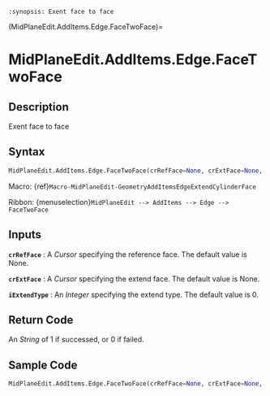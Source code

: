 ```{module} MidPlaneEdit.AddItems.Edge.FaceTwoFace()
:synopsis: Exent face to face
```

(MidPlaneEdit.AddItems.Edge.FaceTwoFace)=

# MidPlaneEdit.AddItems.Edge.FaceTwoFace

## Description

Exent face to face

## Syntax

```python
MidPlaneEdit.AddItems.Edge.FaceTwoFace(crRefFace=None, crExtFace=None, iExtendType=0)
```

Macro: {ref}`Macro-MidPlaneEdit-GeometryAddItemsEdgeExtendCylinderFace`

Ribbon: {menuselection}`MidPlaneEdit --> AddItems --> Edge --> FaceTwoFace`

## Inputs

**`crRefFace`**
: A _Cursor_ specifying the reference face. The default value is None.

**`crExtFace`**
: A _Cursor_ specifying the extend face. The default value is None.

**`iExtendType`**
: An _Integer_ specifying the extend type. The default value is 0.

## Return Code

An _String_ of 1 if successed, or 0 if failed.

## Sample Code

```python
MidPlaneEdit.AddItems.Edge.FaceTwoFace(crRefFace=None, crExtFace=None, iExtendType=0)
```
